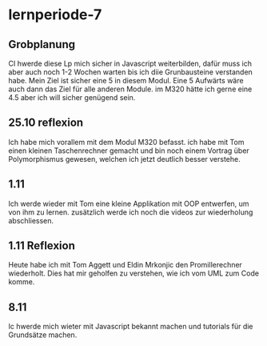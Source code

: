 # lernperiode-7
## Grobplanung 
CI hwerde diese Lp mich sicher in Javascript weiterbilden, dafür muss ich aber auch noch 1-2 Wochen warten bis ich diie Grunbausteine verstanden habe. Mein Ziel ist sicher eine 5 in diesem Modul. Eine 5 Aufwärts wäre auch dann das Ziel für alle anderen Module.
im M320 hätte ich gerne eine 4.5 aber ich will sicher genügend sein.
## 25.10 reflexion
Ich habe mich vorallem mit dem Modul M320 befasst. ich habe mit Tom einen kleinen Taschenrechner gemacht und bin noch einem Vortrag über Polymorphismus gewesen, welchen ich jetzt deutlich besser verstehe.

## 1.11
Ich werde wieder mit Tom eine kleine Applikation mit OOP entwerfen, um von ihm zu lernen. zusätzlich werde ich noch die videos zur wiederholung abschliessen.

## 1.11 Reflexion
Heute habe ich mit Tom Aggett und Eldin Mrkonjic den Promillerechner wiederholt. Dies hat mir geholfen zu verstehen, wie ich vom UML zum Code komme.
## 8.11
Ic hwerde mich wieter mit Javascript bekannt machen und tutorials für die Grundsätze machen.



